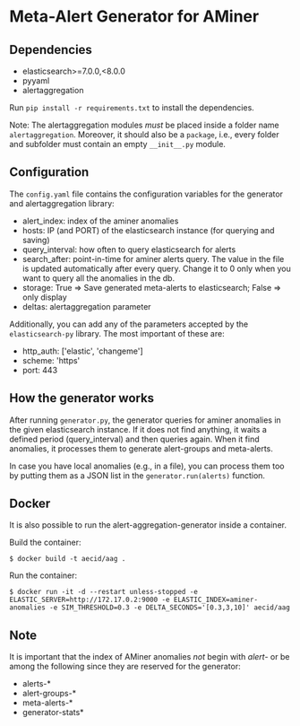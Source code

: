 # Meta-Alert Generator for AMiner

## Dependencies

* elasticsearch>=7.0.0,<8.0.0
* pyyaml
* alertaggregation

Run `pip install -r requirements.txt` to install the dependencies.

Note: The alertaggregation modules *must* be placed inside a folder name `alertaggregation`. Moreover, it should also be a `package`, i.e., every folder and subfolder must contain an empty `__init__.py` module.

## Configuration

The `config.yaml` file contains the configuration variables for the generator and alertaggregation library:

- alert_index:  index of the aminer anomalies
- hosts: IP (and PORT) of the elasticsearch instance (for querying and saving)
- query_interval: how often to query elasticsearch for alerts
- search_after: point-in-time for aminer alerts query. The value in the file is updated automatically after every query. Change it to 0 only when you want to query all the anomalies in the db.
- storage: True => Save generated meta-alerts to elasticsearch; False => only display
- deltas: alertaggregation parameter

Additionally, you can add any of the parameters accepted by the `elasticsearch-py` library. The most important of these are:

- http_auth: ['elastic', 'changeme']
- scheme: 'https'
- port: 443


## How the generator works

After running `generator.py`, the generator queries for aminer anomalies in the given elasticsearch instance. If it does not find anything, it waits a defined period (query_interval) and then queries again. When it find anomalies, it processes them to generate alert-groups and meta-alerts.

In case you have local anomalies (e.g., in a file), you can process them too by putting them as a JSON list in the `generator.run(alerts)` function.

## Docker

It is also possible to run the alert-aggregation-generator inside a container.

Build the container:

```
$ docker build -t aecid/aag .
```

Run the container:

```
$ docker run -it -d --restart unless-stopped -e ELASTIC_SERVER=http://172.17.0.2:9000 -e ELASTIC_INDEX=aminer-anomalies -e SIM_THRESHOLD=0.3 -e DELTA_SECONDS='[0.3,3,10]' aecid/aag
```

## Note

It is important that the index of AMiner anomalies *not* begin with _alert-_ or be among the following since they are reserved for the generator:

* alerts-*
* alert-groups-*
* meta-alerts-*
* generator-stats*

